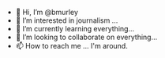 - 👋 Hi, I’m @bmurley
- 👀 I’m interested in journalism ...
- 🌱 I’m currently learning everything...
- 💞️ I’m looking to collaborate on everything...
- 📫 How to reach me ... I'm around.

<!---
bmurley/bmurley is a ✨ special ✨ repository because its `README.md` (this file) appears on your GitHub profile.
You can click the Preview link to take a look at your changes.
--->
